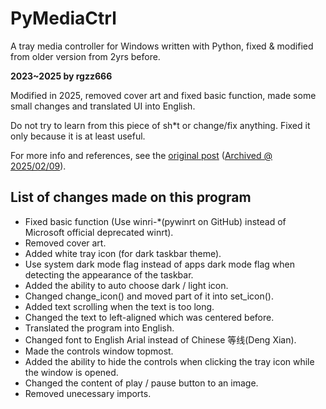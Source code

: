 # PyMediaCtrl
A tray media controller for Windows written with Python, fixed &amp; modified from older version from 2yrs before.

**2023~2025 by rgzz666**

Modified in 2025, removed cover art and fixed basic function, made some small changes and translated UI into English.

Do not try to learn from this piece of sh*t or change/fix anything. Fixed it only because it is at least useful.

For more info and references, see the [original post](https://www.cnblogs.com/TotoWang/p/py_music_ctrl.html) ([Archived @ 2025/02/09](http://web.archive.org/save/https://www.cnblogs.com/TotoWang/p/py_music_ctrl.html)).

## List of changes made on this program

- Fixed basic function (Use winri-*(pywinrt on GitHub) instead of Microsoft official deprecated winrt).
- Removed cover art.
- Added white tray icon (for dark taskbar theme).
- Use system dark mode flag instead of apps dark mode flag when detecting the appearance of the taskbar.
- Added the ability to auto choose dark / light icon.
- Changed change_icon() and moved part of it into set_icon().
- Added text scrolling when the text is too long.
- Changed the text to left-aligned which was centered before.
- Translated the program into English.
- Changed font to English Arial instead of Chinese 等线(Deng Xian).
- Made the controls window topmost.
- Added the ability to hide the controls when clicking the tray icon while the window is opened.
- Changed the content of play / pause button to an image.
- Removed unecessary imports.

